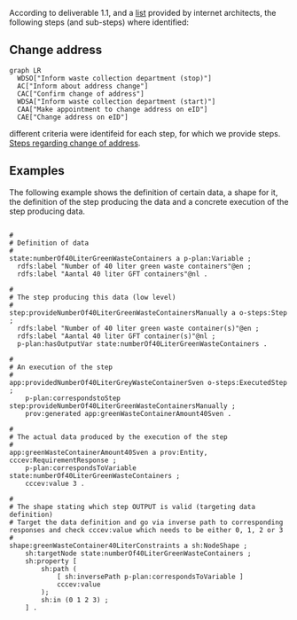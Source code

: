 According to deliverable 1.1, and a [list](https://docs.google.com/spreadsheets/d/1Iw6w3Espwbw-tIvofDcL7SwahDAh7Hf3VDcaod190r0/edit#gid=836388458) 
provided by internet architects, the following steps (and sub-steps) where identified:

## Change address

```mermaid
graph LR
  WDSO["Inform waste collection department (stop)"]
  AC["Inform about address change"]
  CAC["Confirm change of address"]
  WDSA["Inform waste collection department (start)"]
  CAA["Make appointment to change address on eID"]
  CAE["Change address on eID"]

```
different criteria were identifeid for each step, for which we provide steps.
[Steps regarding change of address](./change-address.ttl).

## Examples

The following example shows the definition of certain data, a shape for it, the definition of the step producing the data and a concrete execution of the step producing data.

```

#
# Definition of data
#
state:numberOf40LiterGreenWasteContainers a p-plan:Variable ;
  rdfs:label "Number of 40 liter green waste containers"@en ;
  rdfs:label "Aantal 40 liter GFT containers"@nl .

#
# The step producing this data (low level)
#
step:provideNumberOf40LiterGreenWasteContainersManually a o-steps:Step ;
  rdfs:label "Number of 40 liter green waste container(s)"@en ;
  rdfs:label "Aantal 40 liter GFT container(s)"@nl ;
  p-plan:hasOutputVar state:numberOf40LiterGreenWasteContainers .

#
# An execution of the step
#
app:providedNumberOf40LiterGreyWasteContainerSven o-steps:ExecutedStep ;
    p-plan:correspondstoStep step:provideNumberOf40LiterGreenWasteContainersManually ;
    prov:generated app:greenWasteContainerAmount40Sven .

#
# The actual data produced by the execution of the step
#
app:greenWasteContainerAmount40Sven a prov:Entity, cccev:RequirementResponse ;
    p-plan:correspondsToVariable state:numberOf40LiterGreenWasteContainers ;
    cccev:value 3 .

#
# The shape stating which step OUTPUT is valid (targeting data definition)
# Target the data definition and go via inverse path to corresponding responses and check cccev:value which needs to be either 0, 1, 2 or 3
#
shape:greenWasteContainer40LiterConstraints a sh:NodeShape ;
    sh:targetNode state:numberOf40LiterGreenWasteContainers ;
    sh:property [
        sh:path ( 
            [ sh:inversePath p-plan:correspondsToVariable ]
            cccev:value
        );
        sh:in (0 1 2 3) ;
    ] .

```
